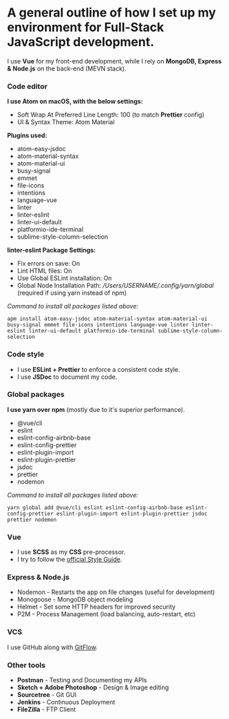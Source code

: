 # A general outline of how I set up my environment for Full-Stack JavaScript development.

I use **Vue** for my front-end development, while I rely on **MongoDB, Express & Node.js** on the back-end (MEVN stack).

### Code editor

**I use Atom on macOS, with the below settings:**

- Soft Wrap At Preferred Line Length: 100 (to match **Prettier** config)
- UI & Syntax Theme: Atom Material

 **Plugins used:**
- atom-easy-jsdoc
- atom-material-syntax
- atom-material-ui
- busy-signal
- emmet
- file-icons
- intentions
- language-vue
- linter
- linter-eslint
- linter-ui-default
- platformio-ide-terminal
- sublime-style-column-selection

**linter-eslint Package Settings:**
- Fix errors on save: On
- Lint HTML files: On
- Use Global ESLint installation: On
- Global Node Installation Path: _/Users/USERNAME/.config/yarn/global_ (required if using yarn instead of npm)

*Command to install all packages listed above:*

`apm install atom-easy-jsdoc atom-material-syntax atom-material-ui busy-signal emmet file-icons intentions language-vue linter linter-eslint linter-ui-default platformio-ide-terminal sublime-style-column-selection`

 ### Code style

- I use **ESLint + Prettier** to enforce a consistent code style.
- I use **JSDoc** to document my code.

 ### Global packages

 **I use yarn over npm** (mostly due to it's superior performance).
- @vue/cli
- eslint
- eslint-config-airbnb-base
- eslint-config-prettier
- eslint-plugin-import
- eslint-plugin-prettier
- jsdoc
- prettier
- nodemon

*Command to install all packages listed above:*

`yarn global add @vue/cli eslint eslint-config-airbnb-base eslint-config-prettier eslint-plugin-import eslint-plugin-prettier jsdoc prettier nodemon`

### Vue
- I use **SCSS** as my **CSS** pre-processor.
- I try to follow the [official Style Guide](https://vuejs.org/v2/style-guide/).

### Express & Node.js

- Nodemon - Restarts the app on file changes (useful for development)
- Monogoose - MongoDB object modeling
- Helmet - Set some HTTP headers for improved security
- P2M - Process Management (load balancing, auto-restart, etc)

### VCS

I use GitHub along with [GitFlow](https://www.atlassian.com/git/tutorials/comparing-workflows/gitflow-workflow).

### Other tools

- **Postman** - Testing and Documenting my APIs
- **Sketch + Adobe Photoshop** - Design & Image editing
- **Sourcetree** - Git GUI
- **Jenkins** - Continuous Deployment
- **FileZilla** - FTP Client
